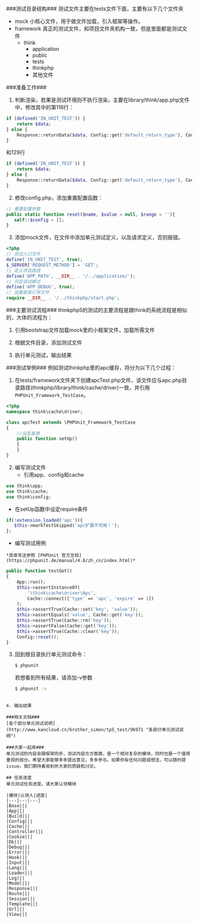 ###测试目录结构###
测试文件主要在tests文件下面，主要有以下几个文件夹
- mock 小核心文件，用于做文件加载，引入框架等操作。
- framework 真正的测试文件，和项目文件夹机构一致，但是里面都是测试文件
  - think
     - application
     - public
     - tests
     - thinkphp
     - 其他文件

###准备工作###
1. 判断渲染，若果是测试环境则不执行渲染，主要在library/think/app.php文件中，修改其中的第116行：

  ```php
  if (defined('IN_UNIT_TEST')) {
      return $data;
  } else {
      Response::returnData($data, Config::get('default_return_type'), Config::get('response_exit'));
  }
  ```
  和129行

  ```php
  if (defined('IN_UNIT_TEST')) {
      return $data;
  } else {
      Response::returnData($data, Config::get('default_return_type'), Config::get('response_exit'));
  }
  ```

2. 修改config.php，添加重置配置函数：

  ```php
  // 重置配置参数
  public static function reset($name, $value = null, $range = ''){
     self::$config = [];
  }
  ```

3. 添加mock文件，在文件中添加单元测试定义，以及请求定义，否则报错。

  ```php
  <?php
  // 测试入口文件
  define('IN_UNIT_TEST', true);
  $_SERVER['REQUEST_METHOD'] = 'GET';
  // 定义项目路径
  define('APP_PATH', __DIR__ . '/../application/');
  // 开启调试模式
  define('APP_DEBUG', true);
  // 加载框架引导文件
  require __DIR__ . '/../thinkphp/start.php';
  ```

###主要测试流程###
thinkphp5的测试的主要流程是跟think的系统流程是相似的，大体的流程为：

1. 引用bootstrap文件加载mock里的小框架文件，加载所需文件

2. 根据文件目录，添加测试文件

3. 执行单元测试，输出结果

###测试举例###
例如测试thinkphp里的apc缓存，将分为以下几个过程：

1. 在tests/framework文件夹下创建apcTest.php文件，该文件应与apc.php目录路径(thinkphp/library/think/cache/driver)一致，并引用 `PHPUnit_Framework_TestCase`。

  ```php
  <?php
  namespace think\cache\driver;

  class apcTest extends \PHPUnit_Framework_TestCase
  {
      //设定基境
      public function setUp()
      {
      }
  }
  ```

2. 编写测试文件
   - 引用app、config和cache

  ```php
  use think\app;
  use think\cache;
  use think\config;
  ```
   - 在setUp函数中设定require条件

  ```php
  if(!extension_loaded('apc')){
     $this->markTestSkipped('apc扩展不可用！');
  };
  ```

   - 编写测试用例

   	*具体写法参照 [PHPUnit 官方文档](https://phpunit.de/manual/4.8/zh_cn/index.html)*

  ```php
  public function testGet()
  {
      App::run();
      $this->assertInstanceOf(
          '\think\cache\driver\Apc',
          Cache::connect(['type' => 'apc', 'expire' => 1])
      );
      $this->assertTrue(Cache::set('key', 'value'));
      $this->assertEquals('value', Cache::get('key'));
      $this->assertTrue(Cache::rm('key'));
      $this->assertFalse(Cache::get('key'));
      $this->assertTrue(Cache::clear('key'));
      Config::reset();
  }
  ```

3. 回到根目录执行单元测试命令：
    ```bash
    $ phpunit
    ```
    若想看到所有结果，请添加-v参数
    ```bash
    $ phpunit -v
  ```

4. 输出结果

###相关文档###
[各个部分单元测试说明](http://www.kancloud.cn/brother_simon/tp5_test/96971 "各部分单元测试说明")

###大家一起来###
单元测试的内容会跟框架同步，测试内容方方面面，是一个相对复杂的模块，同时也是一个值得重视的部分。希望大家能够多多提出意见，多多参与。如果你有任何问题或想法，可以随时提issue，我们期待着收到听大家的质疑和讨论。

## 任务进度
单元测试任务进度，请大家认领模块

|模块|认领人|进度|
|---|---|---|
|Base|||
|App|||
|Build|||
|Config|||
|Cache|||
|Controller|||
|Cookie|||
|Db|||
|Debug|||
|Error|||
|Hook|||
|Input|||
|Lang|||
|Loader|||
|Log|||
|Model|||
|Response|||
|Route|||
|Session|||
|Template|||
|Url|||
|View|||